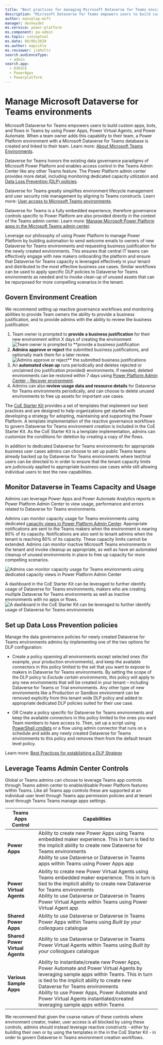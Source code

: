 ```yaml
---
title: "Best practices for managing Microsoft Dataverse for Teams environments  | MicrosoftDocs"
description: "Microsoft Dataverse for Teams empowers users to build custom apps, bots, and flows in Teams. This article walks you through important details about Dataverse for Teams environments, and discusses recommended ways to proactively manage them."
author: manuelap-msft
manager: devkeydet
ms.service: power-platform
ms.component: pa-admin
ms.topic: conceptual
ms.date: 09/09/2020
ms.author: mapichle
ms.reviewer: jimholtz
search.audienceType: 
  - admin
search.app: 
  - D365CE
  - PowerApps
  - Powerplatform
---
```

# Manage Microsoft Dataverse for Teams environments

Microsoft Dataverse for Teams empowers users to build custom apps, bots, and flows in Teams by using Power Apps, Power Virtual Agents, and Power Automate. When a team owner adds this capability to their team, a Power Platform environment with a Microsoft Dataverse for Teams database is created and linked to their team. Learn more: [About Microsoft Teams Environments](https://docs.microsoft.com/power-platform/admin/about-teams-environment).

Dataverse for Teams honors the existing data governance paradigms of Microsoft Power Platform and enables access control in the Teams Admin Center like any other Teams feature. The Power Platform admin center provides more detail, including monitoring dedicated capacity utilization and [Data Loss Prevention (DLP) policies](https://docs.microsoft.com/power-platform/admin/wp-data-loss-prevention).  

Dataverse for Teams greatly simplifies environment lifecycle management and user security role management by aligning to Teams constructs. Learn more: [User access to Microsoft Teams environments](https://docs.microsoft.com/power-platform/admin/about-teams-environment#user-access-to-project-oakdale-environments).

Dataverse for Teams is a fully embedded experience, therefore governance controls specific to Power Platform are also provided directly in the context of the Teams admin center. Learn more: [Manage Microsoft Power Platform apps in the Microsoft Teams admin center](https://docs.microsoft.com/microsoftteams/manage-power-platform-apps).

Leverage our philosophy of using Power Platform to manage Power Platform by building automation to send welcome emails to owners of new Dataverse for Teams environments and requesting business justification for the newly created environments. This ensures that central IT teams can effectively engage with new makers onboarding the platform and ensure that Dataverse for Teams capacity is leveraged effectively in your tenant and distributed to the most effective business use cases. Similar workflows can be used to apply specific DLP policies to Dataverse for Teams environments as needed and to invoke clean-up of unused assets that can be repurposed for more compelling scenarios in the tenant.

## Govern Environment Creation

We recommend setting up reactive governance workflows and monitoring abilities to provide Team owners the ability to provide a business justification, and to provide admins with the ability to review the business justification:

1. Team owner is prompted to **provide a business justification** for their new environment within X days of creating the environment
  ![Team owner is prompted to **provide a business justification](media/teams-1.png "Team owner is prompted to **provide a business justification")
1. **Admins approve or reject** the submitted business justifications, and optionally mark them for a later review.
   ![Admins approve or reject** the submitted business justifications](media/teams-2.png "Admins approve or reject** the submitted business justifications")
1. An **automated clean up** runs periodically and deletes rejected or unclaimed (no justification provided) environments. If needed, deleted environments can be restored within 7 days using [Power Platform Admin Center - Recover environment](https://docs.microsoft.com/power-platform/admin/recover-environment#power-platform-admin-center).
1. Admins can also **review usage data and resource details** for Dataverse for Teams environments periodically, and can choose to delete unused environments to free up assets for important use cases.

The [CoE Starter Kit](https://aka.ms/coestarterkit) provides a set of templates that implement our best practices and are designed to help organizations get started with developing a strategy for adopting, maintaining and supporting the Power Platform. A template implementation of the reactive governance workflows to govern Dataverse for Teams environment creation is included in the CoE Starter Kit. As the CoE Starter Kit is a template implementation, admins can customize the conditions for deletion by creating a copy of the flows.

In addition to dedicated Dataverse for Teams environments for appropriate business user cases admins can choose to set up public Teams teams already backed up by Dataverse for Teams environments where test/trial users can be directed to in order to ensure that the tenant capacity limits are judiciously applied to appropriate business use cases while still allowing individual users to test the new capabilities.  

## Monitor Dataverse in Teams Capacity and Usage

Admins can leverage Power Apps and Power Automate Analytics reports in Power Platform Admin Center to view usage, performance and errors related to Dataverse for Teams environments.

Admins can monitor capacity usage for Teams environments using dedicated [capacity views in Power Platform Admin Center](https://docs.microsoft.com/power-platform/admin/about-teams-environment#capacity-limits). Appropriate notifications are sent to the Teams makers when the environment is nearing 80% of its capacity. Notifications are also sent to tenant admins when the tenant is reaching 80% of its capacity. These capacity limits cannot be extended. Admins can monitor inactive Microsoft Teams environments in the tenant and invoke cleanup as appropriate, as well as have an automated cleanup of unused environments in place to free up capacity for more compelling scenarios.

![Admins can monitor capacity usage for Teams environments using dedicated capacity views in Power Platform Admin Center](media/teams-4.png "Admins can monitor capacity usage for Teams environments using dedicated [capacity views in Power Platform Admin Center")

A dashboard in the CoE Starter Kit can be leveraged to further identify usage of Dataverse for Teams environments, makers who are creating multiple Dataverse for Teams environments as well as inactive environments with no apps or flows.
![A dashboard in the CoE Starter Kit can be leveraged to further identify usage of Dataverse for Teams environments](media/teams-3.png "A dashboard in the CoE Starter Kit can be leveraged to further identify usage of Dataverse for Teams environments")

## Set up Data Loss Prevention policies

Manage the data governance policies for newly created Dataverse for Teams environments admins by implementing one of the two options for DLP configuration:

- Create a policy spanning all environments except selected ones (for example, your production environments), and keep the available connectors in this policy limited to the set that you want to expose to makers in Dataverse for Teams environments. By setting the scope of the DLP policy to *Exclude certain environments*, this policy will apply to any new environments that will be created in your tenant – including Dataverse for Teams or Trial environments. Any other type of new environments like a Production or Sandbox environment can be removed explicitly from this tenant wide DLP policy and added to appropriate dedicated DLP policies suited for their use case.

- OR Create a policy specific for Dataverse for Teams environments and keep the available connectors in this policy limited to the ones you want Team members to have access to. Then, set up a script using [PowerShell cmdlets](https://docs.microsoft.com/power-platform/admin/powerapps-powershell#data-loss-prevention-dlp-policy-commands) or a flow using admin connector that runs on a schedule and adds any newly created Dataverse for Teams environments to this policy and removes them from the default tenant level policy.

Learn more: [Best Practices for establishing a DLP Strategy](https://docs.microsoft.com/power-platform/guidance/adoption/dlp-strategy)

## Leverage Teams Admin Center Controls

Global or Teams admins can choose to leverage Teams app controls through Teams admin center to enable/disable Power Platform features within Teams. Like all Teams app controls these are supported at an individual user level through Teams app permission policies and at tenant level through Teams Teams manage apps settings.

|Teams Apps Control|Capabilities|
|------------------|---------|
|**Power Apps**|Ability to create new Power Apps using Teams embedded maker experience. This in turn is tied to the implicit ability to create new Dataverse for Teams environments<Br>Ability to use Dataverse or Dataverse in Teams apps within Teams using Power Apps app  |
|**Power Virtual Agents**|Ability to create new Power Virtual Agents using Teams embedded maker experience. This in turn is tied to the implicit ability to create new Dataverse for Teams environments<Br>Ability to use Dataverse or Dataverse in Teams Power Virtual Agents within Teams using Power Virtual Agent app|
|**Shared Power Apps**|Ability to use Dataverse or Dataverse in Teams Power Apps within Teams using *Built by your colleagues* catalogue|
|**Shared Power Virtual Agents**|Ability to use Dataverse or Dataverse in Teams Power Virtual Agents within Teams using *Built by your colleagues* catalogue|
|**Various Sample Apps**| Ability to instantiate/create new Power Apps, Power Automate and Power Virtual Agents by leveraging sample apps within Teams. This in turn is tied to the implicit ability to create new Dataverse for Teams environments<Br>Ability to use Power Apps, Power Automate and Power Virtual Agents instantiated/created leveraging sample apps within Teams|

We recommend that given the coarse nature of these controls where environment creator, maker, user access is all blocked by using these controls, admins should instead leverage reactive constructs - either by building their own or by using the templates in the in the CoE Starter Kit - in order to govern Dataverse in Teams environment creation workflows.

